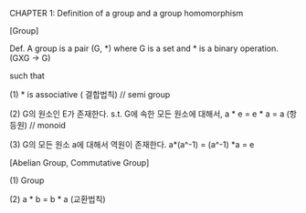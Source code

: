 CHAPTER 1: Definition of a group and a group homomorphism

[Group]

Def. A group is a pair (G, *) where G is a set and * is a binary operation. (GXG -> G)

such that

(1) * is associative ( 결합법칙)  // semi group

(2) G의 원소인 E가 존재한다. s.t. G에 속한 모든 원소에 대해서, a * e = e * a = a (항등원) // monoid

(3) G의 모든 원소 a에 대해서 역원이 존재한다. a*(a^-1) = (a^-1) *a = e 


[Abelian Group, Commutative Group]

(1) Group

(2) a * b = b * a (교환법칙)
